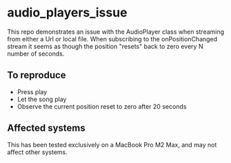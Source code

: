 # audio_players_issue

This repo demonstrates an issue with the AudioPlayer class when streaming from either a Url or local file. When subscribing to the onPositionChanged stream it seems as though the position "resets" back to zero every N number of seconds.

## To reproduce

- Press play
- Let the song play
- Observe the current position reset to zero after 20 seconds

## Affected systems

This has been tested exclusively on a MacBook Pro M2 Max, and may not affect other systems.
